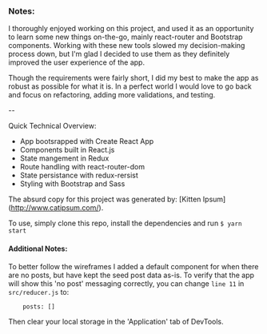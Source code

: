 ### Notes:

I thoroughly enjoyed working on this project, and used it as an opportunity to learn some new things on-the-go, mainly react-router and Bootstrap components. Working with these new tools slowed my decision-making process down, but I'm glad I decided to use them as they definitely improved the user experience of the app.

Though the requirements were fairly short, I did my best to make the app as robust as possible for what it is. In a perfect world I would love to go back and focus on refactoring, adding more validations, and testing.

--

Quick Technical Overview:

- App bootsrapped with Create React App
- Components built in React.js
- State mangement in Redux
- Route handling with react-router-dom
- State persistance with redux-rersist
- Styling with Bootstrap and Sass

The absurd copy for this project was generated by: [Kitten Ipsum]
(http://www.catipsum.com/).

To use, simply clone this repo, install the dependencies and run `$ yarn start`

#### Additional Notes:

To better follow the wireframes I added a default component for when there are no posts, but have kept the seed post data as-is. To verify that the app will show this 'no post' messaging correctly, you can change `line 11` in `src/reducer.js` to:

```
    posts: []
```

Then clear your local storage in the 'Application' tab of DevTools.